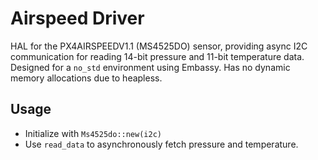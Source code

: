 # Airspeed Driver

HAL for the PX4AIRSPEEDV1.1 (MS4525DO) sensor, providing async I2C communication for reading 14-bit pressure and 11-bit
temperature data. Designed for a `no_std` environment using Embassy.
Has no dynamic memory allocations due to heapless.

## Usage

- Initialize with `Ms4525do::new(i2c)`
- Use `read_data` to asynchronously fetch pressure and temperature.

